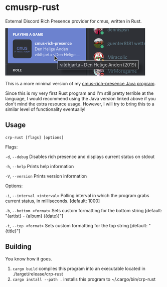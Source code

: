 # cmusrp-rust
External Discord Rich Presence provider for cmus, written in Rust.

![Preview image](preview.png)

This is a more minimal version of my [cmus-rich-presence Java program](https://github.com/MineClashTV/cmus-rich-presence).

Since this is my very first Rust program and I'm still pretty terrible at the language, I would recommend using the Java version linked above if you don't mind the extra resource usage.
However, I will try to bring this to a similar level of functionality eventually!

## Usage
```crp-rust [flags] [options]```

Flags:

```-d```, ```--debug```     Disables rich presence and displays current status on stdout

```-h```, ```--help```      Prints help information

```-V```, ```--version```   Prints version information


Options:

```-i```, ```--interval <interval>``` Polling interval in which the program grabs current status, in milliseconds.
                                      [default: 1000]

```-b```, ```--bottom <format>```     Sets custom formatting for the bottom string
                                      [default: "{artist} - {album} ({date})"]
                                      
```-t```, ```--top <format>```        Sets custom formatting for the top string
                                      [default: "{title}"]

## Building
You know how it goes.

1. ```cargo build``` compiles this program into an executable located in ./target/release/crp-rust
2. ```cargo install --path .``` installs this program to ~/.cargo/bin/crp-rust
